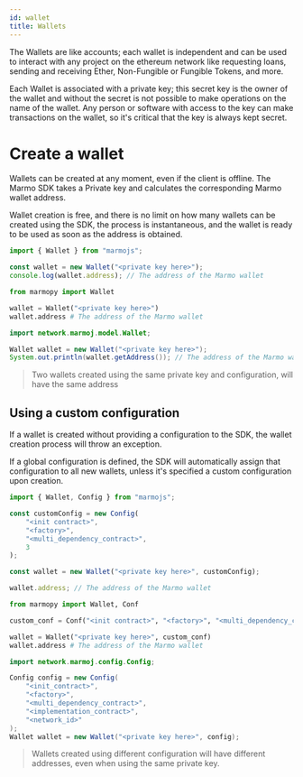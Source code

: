 ```yaml
---
id: wallet
title: Wallets
---
```


The Wallets are like accounts; each wallet is independent and can be used to interact with any project on the ethereum network like requesting loans, sending and receiving Ether, Non-Fungible or Fungible Tokens, and more.

Each Wallet is associated with a private key; this secret key is the owner of the wallet and without the secret is not possible to make operations on the name of the wallet. Any person or software with access to the key can make transactions on the wallet, so it's critical that the key is always kept secret.

# Create a wallet

Wallets can be created at any moment, even if the client is offline. The Marmo SDK takes a Private key and calculates the corresponding Marmo wallet address.

Wallet creation is free, and there is no limit on how many wallets can be created using the SDK, the process is instantaneous, and the wallet is ready to be used as soon as the address is obtained.

<!--DOCUSAURUS_CODE_TABS-->
<!--JavaScript-->
```js
import { Wallet } from "marmojs";

const wallet = new Wallet("<private key here>");
console.log(wallet.address); // The address of the Marmo wallet
```
<!--Python-->
```python
from marmopy import Wallet

wallet = Wallet("<private key here>")
wallet.address # The address of the Marmo wallet
```
<!--Java-->
```java
import network.marmoj.model.Wallet;

Wallet wallet = new Wallet("<private key here>");
System.out.println(wallet.getAddress()); // The address of the Marmo wallet
```
<!--END_DOCUSAURUS_CODE_TABS-->

> Two wallets created using the same private key and configuration, will have the same address

## Using a custom configuration

If a wallet is created without providing a configuration to the SDK, the wallet creation process will throw an exception.

If a global configuration is defined, the SDK will automatically assign that configuration to all new wallets, unless it's specified a custom configuration upon creation.

<!--DOCUSAURUS_CODE_TABS-->
<!--JavaScript-->
```js
import { Wallet, Config } from "marmojs";

const customConfig = new Config(
    "<init contract>",
    "<factory>",
    "<multi_dependency_contract>",
    3
);

const wallet = new Wallet("<private key here>", customConfig);

wallet.address; // The address of the Marmo wallet
```
<!--Python-->
```python
from marmopy import Wallet, Conf

custom_conf = Conf("<init contract>", "<factory>", "<multi_dependency_contract>", 3)

wallet = Wallet("<private key here>", custom_conf)
wallet.address # The address of the Marmo wallet
```
<!--Java-->
```java
import network.marmoj.config.Config;

Config config = new Config(
    "<init_contract>",
    "<factory>",
    "<multi_dependency_contract>",
    "<implementation_contract>",
    "<network_id>"
);
Wallet wallet = new Wallet("<private key here>", config);
```
<!--END_DOCUSAURUS_CODE_TABS-->

> Wallets created using different configuration will have different addresses, even when using the same private key.
